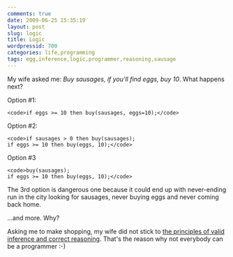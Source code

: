 ```yaml
---
comments: true
date: 2009-06-25 15:35:19
layout: post
slug: logic
title: Logic
wordpressid: 700
categories: life,programming
tags: egg,inference,logic,programmer,reasoning,sausage
---
```


My wife asked me: _Buy sausages, if you'll find eggs, buy 10_. What happens next?





Option #1:



    
    <code>if eggs >= 10 then buy(sausages, eggs=10);</code>





Option #2:



    
    <code>if sausages > 0 then buy(sausages);
    if eggs >= 10 then buy(eggs, 10);</code>





Option #3



    
    <code>buy(sausages);
    if eggs >= 10 then buy(eggs, 10);</code>





The 3rd option is dangerous one because it could end up with never-ending run in the city looking for sausages, never buying eggs and never coming back home.





...and more. Why?





Asking me to make shopping, my wife did not stick to [the principles of valid inference and correct reasoning](http://en.wikipedia.org/wiki/Logic). That's the reason why not everybody can be a programmer :-)
